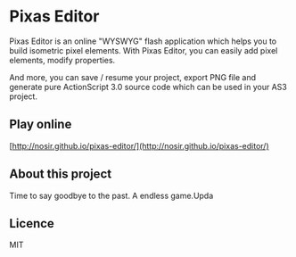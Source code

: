 # Pixas Editor

Pixas Editor is an online "WYSWYG" flash application which helps you to build isometric pixel elements. With Pixas Editor, you can easily add pixel elements, modify properties.

And more, you can save / resume your project, export PNG file and generate pure ActionScript 3.0 source code which can be used in your AS3 project.

## Play online

[http://nosir.github.io/pixas-editor/](http://nosir.github.io/pixas-editor/)

## About this project

Time to say goodbye to the past. A endless game.Upda

## Licence

MIT
